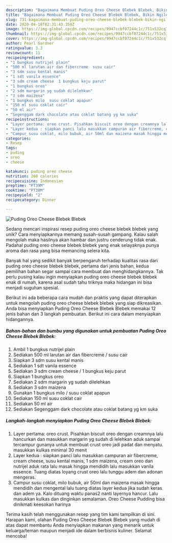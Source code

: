 ```yaml
---
description: "Bagaimana Membuat Puding Oreo Cheese Blebek Blebek, Bikin Ngiler"
title: "Bagaimana Membuat Puding Oreo Cheese Blebek Blebek, Bikin Ngiler"
slug: 731-bagaimana-membuat-puding-oreo-cheese-blebek-blebek-bikin-ngiler
date: 2020-04-18T02:31:43.350Z
image: https://img-global.cpcdn.com/recipes/9947ccbf07244c1c/751x532cq70/puding-oreo-cheese-blebek-blebek-foto-resep-utama.jpg
thumbnail: https://img-global.cpcdn.com/recipes/9947ccbf07244c1c/751x532cq70/puding-oreo-cheese-blebek-blebek-foto-resep-utama.jpg
cover: https://img-global.cpcdn.com/recipes/9947ccbf07244c1c/751x532cq70/puding-oreo-cheese-blebek-blebek-foto-resep-utama.jpg
author: Pearl Gardner
ratingvalue: 3.3
reviewcount: 11
recipeingredient:
- "1 bungkus nutrijel plain"
- "500 ml larutan air dan fibercreme  susu cair"
- "3 sdm susu kental manis"
- "1 sdt vanila essence"
- "3 sdm cream cheese  1 bungkus keju parut"
- "1 bungkus oreo"
- "2 sdm margarin yg sudah dilelehkan"
- "3 sdm maizena"
- "1 bungkus milo  susu coklat apapun"
- "150 ml susu coklat cair"
- "50 ml air"
- "Segenggam dark chocolate atau coklat batang yg km suka"
recipeinstructions:
- "Layer pertama: oreo crust. Pisahkan biscuit oreo dengan creamnya lalu hancurkan dan masukkan margarin yg sudah di lelehkan aduk sampai tercampur gunanya untuk membuat crust oreo jadi padat dan menyatu. masukkan kulkas minimal 30 menit"
- "Layer kedua : siapkan panci lalu masukkan campuran air fibercreme, cream cheese, susu kental manis, 1 sdm maizena, cream oreo dan nutrijel aduk rata lalu masak hingga mendidih lalu masukkan vanila essence. Tuang diatas loyang crust oreo lalu tunggu adem dan adonan mengeras."
- "Campur susu coklat, milo bubuk, air 50ml dan maizena masak hingga mendidih dan mengental lalu tuang diatas layer kedua jika sudah keras dan adem ya. Kalo dituang waktu panas2 nanti layernya hancur. Lalu masukkan kulkas dan dinginkan semalaman. Oreo Cheese Pudding bisa dinikmati keesokan harinya"
categories:
- Resep
tags:
- puding
- oreo
- cheese

katakunci: puding oreo cheese 
nutrition: 260 calories
recipecuisine: Indonesian
preptime: "PT39M"
cooktime: "PT38M"
recipeyield: "2"
recipecategory: Dinner

---
```



![Puding Oreo Cheese Blebek Blebek](https://img-global.cpcdn.com/recipes/9947ccbf07244c1c/751x532cq70/puding-oreo-cheese-blebek-blebek-foto-resep-utama.jpg)

Sedang mencari inspirasi resep puding oreo cheese blebek blebek yang unik? Cara menyiapkannya memang susah-susah gampang. Kalau salah mengolah maka hasilnya akan hambar dan justru cenderung tidak enak. Padahal puding oreo cheese blebek blebek yang enak selayaknya punya aroma dan rasa yang bisa memancing selera kita.



Banyak hal yang sedikit banyak berpengaruh terhadap kualitas rasa dari puding oreo cheese blebek blebek, pertama dari jenis bahan, kedua pemilihan bahan segar sampai cara membuat dan menghidangkannya. Tak perlu pusing kalau ingin menyiapkan puding oreo cheese blebek blebek enak di rumah, karena asal sudah tahu triknya maka hidangan ini bisa menjadi suguhan spesial.


Berikut ini ada beberapa cara mudah dan praktis yang dapat diterapkan untuk mengolah puding oreo cheese blebek blebek yang siap dikreasikan. Anda bisa menyiapkan Puding Oreo Cheese Blebek Blebek memakai 12 jenis bahan dan 3 langkah pembuatan. Berikut ini cara dalam menyiapkan hidangannya.

<!--inarticleads1-->

##### Bahan-bahan dan bumbu yang digunakan untuk pembuatan Puding Oreo Cheese Blebek Blebek:

1. Ambil 1 bungkus nutrijel plain
1. Sediakan 500 ml larutan air dan fibercreme / susu cair
1. Siapkan 3 sdm susu kental manis
1. Sediakan 1 sdt vanila essence
1. Sediakan 3 sdm cream cheese / 1 bungkus keju parut
1. Siapkan 1 bungkus oreo
1. Sediakan 2 sdm margarin yg sudah dilelehkan
1. Sediakan 3 sdm maizena
1. Gunakan 1 bungkus milo / susu coklat apapun
1. Sediakan 150 ml susu coklat cair
1. Sediakan 50 ml air
1. Sediakan Segenggam dark chocolate atau coklat batang yg km suka




<!--inarticleads2-->

##### Langkah-langkah menyiapkan Puding Oreo Cheese Blebek Blebek:

1. Layer pertama: oreo crust. Pisahkan biscuit oreo dengan creamnya lalu hancurkan dan masukkan margarin yg sudah di lelehkan aduk sampai tercampur gunanya untuk membuat crust oreo jadi padat dan menyatu. masukkan kulkas minimal 30 menit
1. Layer kedua : siapkan panci lalu masukkan campuran air fibercreme, cream cheese, susu kental manis, 1 sdm maizena, cream oreo dan nutrijel aduk rata lalu masak hingga mendidih lalu masukkan vanila essence. Tuang diatas loyang crust oreo lalu tunggu adem dan adonan mengeras.
1. Campur susu coklat, milo bubuk, air 50ml dan maizena masak hingga mendidih dan mengental lalu tuang diatas layer kedua jika sudah keras dan adem ya. Kalo dituang waktu panas2 nanti layernya hancur. Lalu masukkan kulkas dan dinginkan semalaman. Oreo Cheese Pudding bisa dinikmati keesokan harinya




Terima kasih telah menggunakan resep yang tim kami tampilkan di sini. Harapan kami, olahan Puding Oreo Cheese Blebek Blebek yang mudah di atas dapat membantu Anda menyiapkan makanan yang menarik untuk keluarga/teman maupun menjadi ide dalam berbisnis kuliner. Selamat mencoba!
